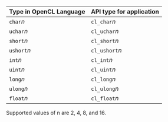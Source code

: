 | Type in OpenCL Language | API type for application |
|:------------------------|:-------------------------|
| `char`_n_               | `cl_char`_n_             |
| `uchar`_n_              | `cl_uchar`_n_            |
| `short`_n_              | `cl_short`_n_            |
| `ushort`_n_             | `cl_ushort`_n_           |
| `int`_n_                | `cl_int`_n_              |
| `uint`_n_               | `cl_uint`_n_             |
| `long`_n_               | `cl_long`_n_             |
| `ulong`_n_              | `cl_ulong`_n_            |
| `float`_n_              | `cl_float`_n_            |

Supported values of n are 2, 4, 8, and 16.